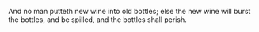 And no man putteth new wine into old bottles; else the new wine will burst the bottles, and be spilled, and the bottles shall perish.
